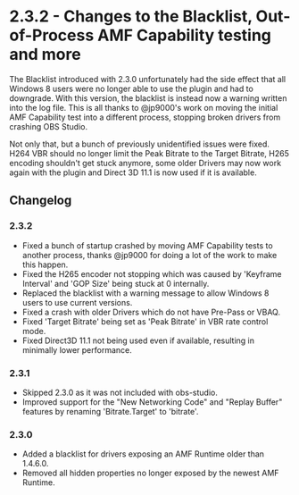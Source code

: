 # 2.3.2 - Changes to the Blacklist, Out-of-Process AMF Capability testing and more
The Blacklist introduced with 2.3.0 unfortunately had the side effect that all Windows 8 users were no longer able to use the plugin and had to downgrade. With this version, the blacklist is instead now a warning written into the log file. This is all thanks to @jp9000's work on moving the initial AMF Capability test into a different process, stopping broken drivers from crashing OBS Studio.

Not only that, but a bunch of previously unidentified issues were fixed. H264 VBR should no longer limit the Peak Bitrate to the Target Bitrate, H265 encoding shouldn't get stuck anymore, some older Drivers may now work again with the plugin and Direct 3D 11.1 is now used if it is available.

## Changelog
### 2.3.2
* Fixed a bunch of startup crashed by moving AMF Capability tests to another process, thanks @jp9000 for doing a lot of the work to make this happen.
* Fixed the H265 encoder not stopping which was caused by 'Keyframe Interval' and 'GOP Size' being stuck at 0 internally.
* Replaced the blacklist with a warning message to allow Windows 8 users to use current versions.
* Fixed a crash with older Drivers which do not have Pre-Pass or VBAQ.
* Fixed 'Target Bitrate' being set as 'Peak Bitrate' in VBR rate control mode.
* Fixed Direct3D 11.1 not being used even if available, resulting in minimally lower performance.

### 2.3.1
* Skipped 2.3.0 as it was not included with obs-studio.
* Improved support for the "New Networking Code" and "Replay Buffer" features by renaming 'Bitrate.Target' to 'bitrate'.

### 2.3.0
* Added a blacklist for drivers exposing an AMF Runtime older than 1.4.6.0.
* Removed all hidden properties no longer exposed by the newest AMF Runtime.
